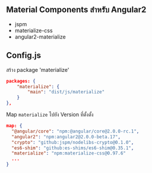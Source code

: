 ## Material Components สำหรับ Angular2

- jspm
- materialize-css
- angular2-materialize

## Config.js

สร้าง package 'materialize'

```json
packages: {
    "materialize": {
        "main": "dist/js/materialize"
    }
},
```

Map `materialize` ไปยัง Version ที่ตั้งตั้ง

```json
map: {
  "@angular/core": "npm:@angular/core@2.0.0-rc.1",
  "angular2": "npm:angular2@2.0.0-beta.17",
  "crypto": "github:jspm/nodelibs-crypto@0.1.0",
  "es6-shim": "github:es-shims/es6-shim@0.35.1",
  "materialize": "npm:materialize-css@0.97.6"
  ...
}
```